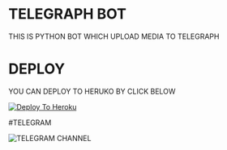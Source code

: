 # TELEGRAPH BOT 

 THIS IS PYTHON BOT WHICH UPLOAD MEDIA TO TELEGRAPH

# DEPLOY

 YOU CAN DEPLOY TO HERUKO BY CLICK BELOW

 [![Deploy To Heroku](https://www.herokucdn.com/deploy/button.svg)](https://heroku.com/deploy?template=https://github.com/attitudeking1/Telegraph/)

#TELEGRAM 

![TELEGRAM CHANNEL](https://t.me/ABOUTVEDMAT)

